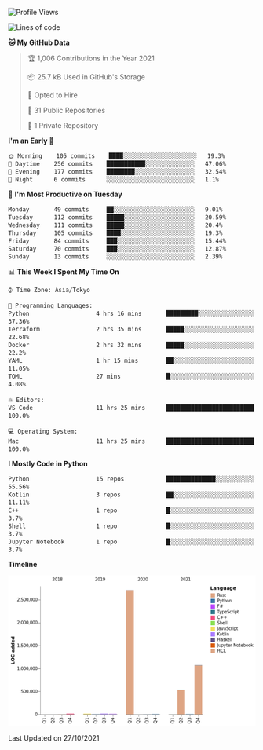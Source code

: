 <!--START_SECTION:waka-->
![Profile Views](http://img.shields.io/badge/Profile%20Views-1-blue)

![Lines of code](https://img.shields.io/badge/From%20Hello%20World%20I%27ve%20Written-4.4%20million%20lines%20of%20code-blue)

**🐱 My GitHub Data** 

> 🏆 1,006 Contributions in the Year 2021
 > 
> 📦 25.7 kB Used in GitHub's Storage 
 > 
> 💼 Opted to Hire
 > 
> 📜 31 Public Repositories 
 > 
> 🔑 1 Private Repository 
 > 
**I'm an Early 🐤** 

```text
🌞 Morning    105 commits    ████░░░░░░░░░░░░░░░░░░░░░   19.3% 
🌆 Daytime    256 commits    ███████████░░░░░░░░░░░░░░   47.06% 
🌃 Evening    177 commits    ████████░░░░░░░░░░░░░░░░░   32.54% 
🌙 Night      6 commits      ░░░░░░░░░░░░░░░░░░░░░░░░░   1.1%

```
📅 **I'm Most Productive on Tuesday** 

```text
Monday       49 commits     ██░░░░░░░░░░░░░░░░░░░░░░░   9.01% 
Tuesday      112 commits    █████░░░░░░░░░░░░░░░░░░░░   20.59% 
Wednesday    111 commits    █████░░░░░░░░░░░░░░░░░░░░   20.4% 
Thursday     105 commits    ████░░░░░░░░░░░░░░░░░░░░░   19.3% 
Friday       84 commits     ███░░░░░░░░░░░░░░░░░░░░░░   15.44% 
Saturday     70 commits     ███░░░░░░░░░░░░░░░░░░░░░░   12.87% 
Sunday       13 commits     ░░░░░░░░░░░░░░░░░░░░░░░░░   2.39%

```


📊 **This Week I Spent My Time On** 

```text
⌚︎ Time Zone: Asia/Tokyo

💬 Programming Languages: 
Python                   4 hrs 16 mins       █████████░░░░░░░░░░░░░░░░   37.36% 
Terraform                2 hrs 35 mins       █████░░░░░░░░░░░░░░░░░░░░   22.68% 
Docker                   2 hrs 32 mins       █████░░░░░░░░░░░░░░░░░░░░   22.2% 
YAML                     1 hr 15 mins        ██░░░░░░░░░░░░░░░░░░░░░░░   11.05% 
TOML                     27 mins             █░░░░░░░░░░░░░░░░░░░░░░░░   4.08%

🔥 Editors: 
VS Code                  11 hrs 25 mins      █████████████████████████   100.0%

💻 Operating System: 
Mac                      11 hrs 25 mins      █████████████████████████   100.0%

```

**I Mostly Code in Python** 

```text
Python                   15 repos            ██████████████░░░░░░░░░░░   55.56% 
Kotlin                   3 repos             ██░░░░░░░░░░░░░░░░░░░░░░░   11.11% 
C++                      1 repo              █░░░░░░░░░░░░░░░░░░░░░░░░   3.7% 
Shell                    1 repo              █░░░░░░░░░░░░░░░░░░░░░░░░   3.7% 
Jupyter Notebook         1 repo              █░░░░░░░░░░░░░░░░░░░░░░░░   3.7%

```


**Timeline**

![Chart not found](https://raw.githubusercontent.com/kitagawa-hr/kitagawa-hr/main/charts/bar_graph.png) 


 Last Updated on 27/10/2021
<!--END_SECTION:waka-->

